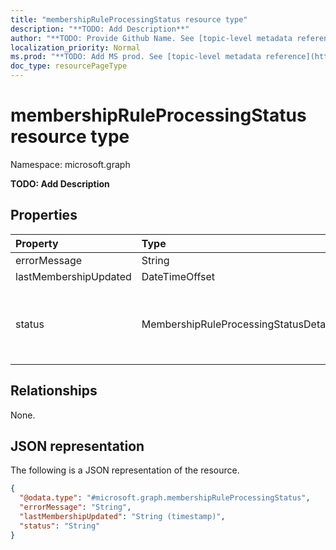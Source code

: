 ```yaml
---
title: "membershipRuleProcessingStatus resource type"
description: "**TODO: Add Description**"
author: "**TODO: Provide Github Name. See [topic-level metadata reference](https://msgo.azurewebsites.net/add/document/guidelines/metadata.html#topic-level-metadata)**"
localization_priority: Normal
ms.prod: "**TODO: Add MS prod. See [topic-level metadata reference](https://msgo.azurewebsites.net/add/document/guidelines/metadata.html#topic-level-metadata)**"
doc_type: resourcePageType
---
```


# membershipRuleProcessingStatus resource type

Namespace: microsoft.graph

**TODO: Add Description**

## Properties
|Property|Type|Description|
|:---|:---|:---|
|errorMessage|String|**TODO: Add Description**|
|lastMembershipUpdated|DateTimeOffset|**TODO: Add Description**|
|status|MembershipRuleProcessingStatusDetails|**TODO: Add Description**. Possible values are: `NotStarted`, `Running`, `Failed`, `Succeeded`, `UnsupportedFutureValue`.|

## Relationships
None.

## JSON representation
The following is a JSON representation of the resource.
<!-- {
  "blockType": "resource",
  "@odata.type": "microsoft.graph.membershipRuleProcessingStatus"
}
-->
``` json
{
  "@odata.type": "#microsoft.graph.membershipRuleProcessingStatus",
  "errorMessage": "String",
  "lastMembershipUpdated": "String (timestamp)",
  "status": "String"
}
```

